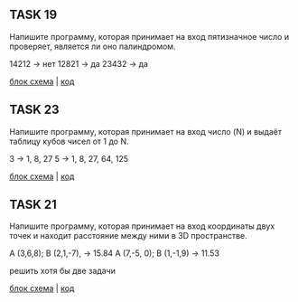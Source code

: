 ## TASK 19
Напишите программу, которая принимает на вход пятизначное число и проверяет, является ли оно палиндромом.

14212 -> нет
12821 -> да
23432 -> да

[блок схема]() | [код](https://github.com/NordOST85/Lessons/blob/main/Home_work3/Home_work3.1/Program.cs)

## TASK 23
Напишите программу, которая принимает на вход число (N) и выдаёт таблицу кубов чисел от 1 до N.

3 -> 1, 8, 27
5 -> 1, 8, 27, 64, 125

[блок схема]() | [код](https://github.com/NordOST85/Lessons/blob/main/Home_work3/Home_work3.2/Program.cs)

## TASK 21
Напишите программу, которая принимает на вход координаты двух точек и находит расстояние между ними в 3D пространстве.

A (3,6,8); B (2,1,-7), -> 15.84
A (7,-5, 0); B (1,-1,9) -> 11.53

решить хотя бы две задачи

[блок схема]() | [код](https://github.com/NordOST85/Lessons/blob/main/Home_work3/Home_work3.3/Program.cs)